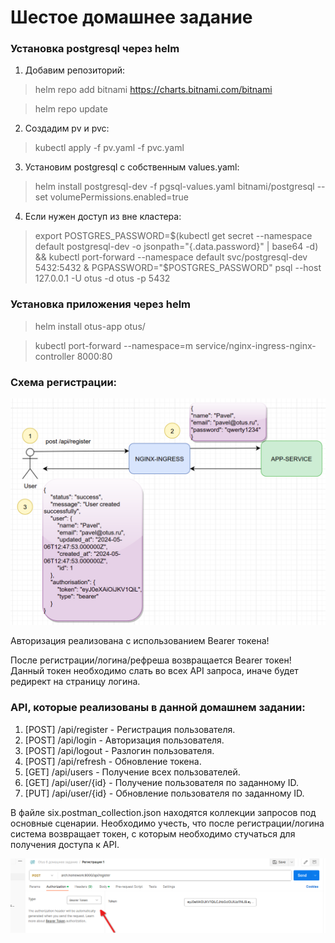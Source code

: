 # Шестое домашнее задание

### Установка postgresql через helm
1. Добавим репозиторий: 
> helm repo add bitnami https://charts.bitnami.com/bitnami

> helm repo update

2. Создадим pv и pvc:
> kubectl apply -f pv.yaml -f pvc.yaml

3. Установим postgresql с собственным values.yaml:
> helm install postgresql-dev -f pgsql-values.yaml bitnami/postgresql --set volumePermissions.enabled=true

4. Если нужен доступ из вне кластера:
> export POSTGRES_PASSWORD=$(kubectl get secret --namespace default postgresql-dev -o jsonpath="{.data.password}" | base64 -d) && kubectl port-forward --namespace default svc/postgresql-dev 5432:5432 &
PGPASSWORD="$POSTGRES_PASSWORD" psql --host 127.0.0.1 -U otus -d otus -p 5432

### Установка приложения через helm
> helm install otus-app otus/

> kubectl port-forward --namespace=m service/nginx-ingress-nginx-controller 8000:80

### Схема регистрации:
![alt text](img1.png)

Авторизация реализована с использованием Bearer токена!

После регистрации/логина/рефреша возвращается Bearer токен!
Данный токен необходимо слать во всех API запроса, иначе будет редирект на страницу логина.

### API, которые реализованы в данной домашнем задании:

1. [POST] /api/register - Регистрация пользователя. 
2. [POST] /api/login - Авторизация пользователя. 
3. [POST] /api/logout - Разлогин пользователя. 
4. [POST] /api/refresh - Обновление токена. 
5. [GET] /api/users - Получение всех пользователей. 
6. [GET] /api/user/{id} - Получение пользователя по заданному ID. 
7. [PUT] /api/user/{id} - Обновление пользователя по заданному ID. 

В файле six.postman_collection.json находятся коллекции запросов под основные сценарии. Необходимо учесть, что
после регистрации/логина система возвращает токен, с которым необходимо стучаться для получения доступа к API.

![alt text](img2.png)
